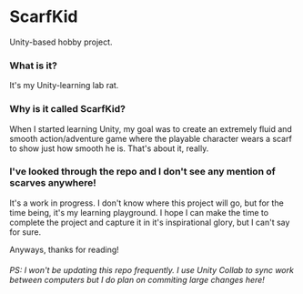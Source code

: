 # ScarfKid
Unity-based hobby project.

### What is it?
It's my Unity-learning lab rat.

### Why is it called ScarfKid?
When I started learning Unity, my goal was to create an extremely fluid and smooth action/adventure game where the playable character wears a scarf to show just how smooth he is. That's about it, really.

### I've looked through the repo and I don't see any mention of scarves anywhere!
It's a work in progress. I don't know where this project will go, but for the time being, it's my learning playground. I hope I can make the time to complete the project and capture it in it's inspirational glory, but I can't say for sure.

Anyways, thanks for reading!

###### PS: I won't be updating this repo frequently. I use Unity Collab to sync work between computers but I do plan on commiting large changes here!
